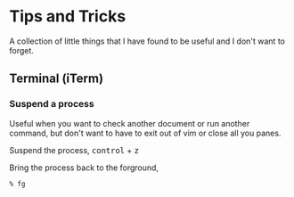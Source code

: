 # Tips and Tricks

A collection of little things that I have found to be useful and I don't
want to forget.

## Terminal (iTerm)

### Suspend a process
Useful when you want to check another document or run another command, but don't
want to have to exit out of vim or close all you panes.

Suspend the process,
<kbd>control</kbd> + <kbd>z</kbd>

Bring the process back to the forground,

```
% fg
```

